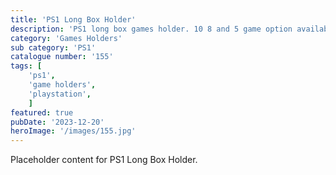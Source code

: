 ```yaml
---
title: 'PS1 Long Box Holder'
description: 'PS1 long box games holder. 10 8 and 5 game option available.'
category: 'Games Holders'
sub category: 'PS1'
catalogue number: '155'
tags: [
    'ps1', 
    'game holders',
    'playstation', 
    ]
featured: true
pubDate: '2023-12-20'
heroImage: '/images/155.jpg'
---
```


Placeholder content for PS1 Long Box Holder.
